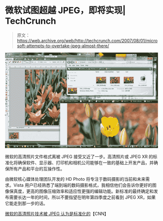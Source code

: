 # 微软试图超越 JPEG，即将实现| TechCrunch

> 原文：<https://web.archive.org/web/http://techcrunch.com/2007/08/01/microsoft-attempts-to-overtake-jpeg-almost-there/>

![windowslivewritermicrosofthdphotoformatbetaplugin-9795wdp-support1112.jpg](img/79f7c58ef972da5bd54b70603a967419.png)

微软的高清照片文件格式离被 JPEG 接受又近了一步。高清照片或 JPEG XR 的标准化将确保软件、显示器、打印机和相机公司能够在一致的基础上开发产品，并确保所有产品和平台的互操作性。

由微软核心媒体处理团队开发的 HD Photo 将专注于数码摄影的当前和未来需求。Vista 用户已经熟悉了端到端的数码摄影格式，我相信他们会告诉你更好的图像保真度，更高的图像压缩效率和适应性更强的编辑功能。新标准的最终确定和发布需要长达一年的时间，所以不要指望在明年第四季度之前看到 JPEG XR，如果它能走到那一步的话。

[微软的高清照片技术被 JPEG 认为是标准化的](https://web.archive.org/web/20160422050953/http://money.cnn.com/news/newsfeeds/articles/prnewswire/AQTU10231072007-1.htm)【CNN】